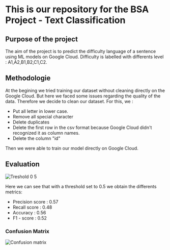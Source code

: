 # This is our repository for the BSA Project - Text Classification

## Purpose of the project 
The aim of the project is to predict the difficulty language of a sentence using ML models on Google Cloud. Difficulty is labelled with differents level : A1,A2,B1,B2,C1,C2.

## Methodologie
At the begining we tried training our dataset without cleaning directly on the Google Cloud. But here we faced some issues regarding the quality of the data. 
Therefore we decide to clean our dataset. For this, we :
- Put all letter in lower case.
- Remove all special character 
- Delete duplicates 
- Delete the first row in the csv format because Google Cloud didn't recognized it as column names.
- Delete the column "id"

Then we were able to train our model directly on Google Cloud.

## Evaluation
![Treshold 0 5](https://user-images.githubusercontent.com/73751401/171592508-ef1d760e-c5a5-4ee4-8c6b-b16c9be9bd8e.png)

Here we can see that with a threshold set to 0.5 we obtain the differents metrics:
- Precision score : 0.57
- Recall score : 0.48
- Accuracy : 0.56
- F1 - score : 0.52

### Confusion Matrix
![Confusion matrix](https://user-images.githubusercontent.com/73751401/171594857-2c64f162-b4dd-4aa3-8cec-854c9b777a32.png)

